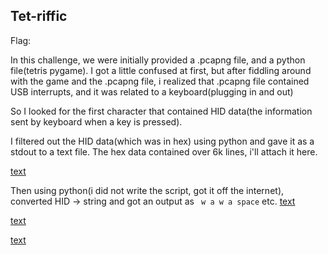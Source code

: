 ## Tet-riffic

Flag: ``` ```

In this challenge, we were initially provided a .pcapng file, and a python file(tetris pygame). I got a little confused at first, but after fiddling around with the game and the .pcapng file, i realized that .pcapng file contained USB interrupts, and it was related to a keyboard(plugging in and out)

So I looked for the first character that contained HID data(the information sent by keyboard when a key is pressed).

I filtered out the HID data(which was in hex) using python and gave it as a stdout to a text file.
The hex data contained over 6k lines, i'll attach it here.

[text](assets/hexd.txt)

Then using python(i did not write the script, got it off the internet), converted HID -> string and got an output as ``` w a w a space``` etc.
[text](assets/script.py)

[text](assets/flag.txt) 

[text](assets/output.txt)



